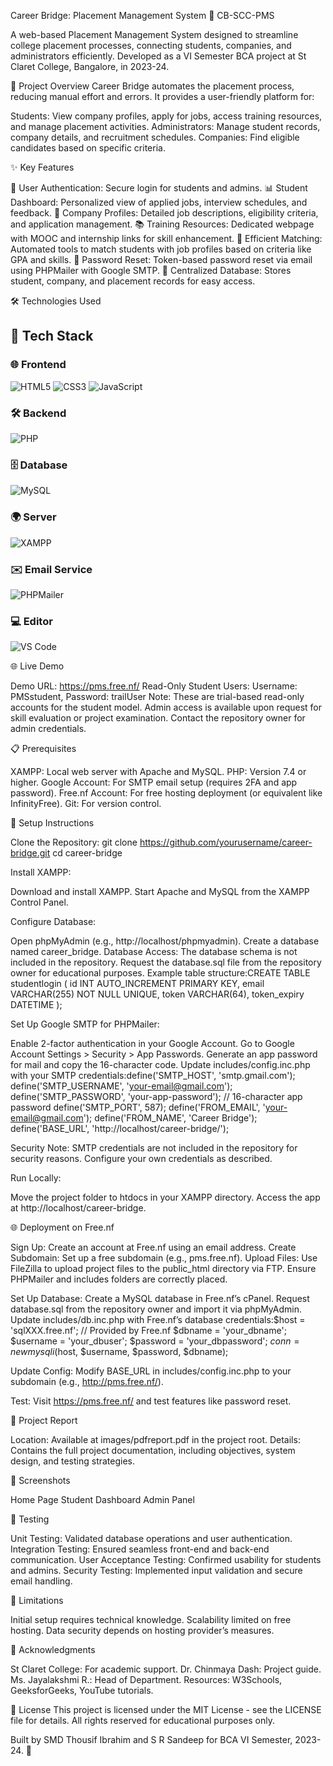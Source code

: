 Career Bridge: Placement Management System 🌉 CB-SCC-PMS 
    
A web-based Placement Management System designed to streamline college placement processes, connecting students, companies, and administrators efficiently. Developed as a VI Semester BCA project at St Claret College, Bangalore, in 2023-24.

🎯 Project Overview
Career Bridge automates the placement process, reducing manual effort and errors. It provides a user-friendly platform for:

Students: View company profiles, apply for jobs, access training resources, and manage placement activities.
Administrators: Manage student records, company details, and recruitment schedules.
Companies: Find eligible candidates based on specific criteria.


✨ Key Features

🔐 User Authentication: Secure login for students and admins.
📊 Student Dashboard: Personalized view of applied jobs, interview schedules, and feedback.
🏢 Company Profiles: Detailed job descriptions, eligibility criteria, and application management.
📚 Training Resources: Dedicated webpage with MOOC and internship links for skill enhancement.
🤝 Efficient Matching: Automated tools to match students with job profiles based on criteria like GPA and skills.
📧 Password Reset: Token-based password reset via email using PHPMailer with Google SMTP.
💾 Centralized Database: Stores student, company, and placement records for easy access.

🛠️ Technologies Used
## 🚀 Tech Stack

### 🌐 Frontend
![HTML5](https://img.shields.io/badge/HTML5-E34F26?style=for-the-badge&logo=html5&logoColor=white)
![CSS3](https://img.shields.io/badge/CSS3-1572B6?style=for-the-badge&logo=css3&logoColor=white)
![JavaScript](https://img.shields.io/badge/JavaScript-F7DF1E?style=for-the-badge&logo=javascript&logoColor=black)

### 🛠 Backend
![PHP](https://img.shields.io/badge/PHP-7.4-8892BF?style=for-the-badge&logo=php&logoColor=white)

### 🗄 Database
![MySQL](https://img.shields.io/badge/MySQL-phpMyAdmin-4479A1?style=for-the-badge&logo=mysql&logoColor=white)

### 🌍 Server
![XAMPP](https://img.shields.io/badge/XAMPP-Apache%2FMariaDB-FB7A24?style=for-the-badge&logo=apache&logoColor=white)

### ✉️ Email Service
![PHPMailer](https://img.shields.io/badge/Email-Google%20SMTP%20(PHPMailer)-D14836?style=for-the-badge&logo=gmail&logoColor=white)

### 💻 Editor
![VS Code](https://img.shields.io/badge/Visual%20Studio%20Code-007ACC?style=for-the-badge&logo=visual-studio-code&logoColor=white)



🌐 Live Demo

Demo URL: https://pms.free.nf/
Read-Only Student Users:
Username: PMSstudent, 
Password: trailUser
Note: These are trial-based read-only accounts for the student model. Admin access is available upon request for skill evaluation or project examination. Contact the repository owner for admin credentials.



📋 Prerequisites

XAMPP: Local web server with Apache and MySQL.
PHP: Version 7.4 or higher.
Google Account: For SMTP email setup (requires 2FA and app password).
Free.nf Account: For free hosting deployment (or equivalent like InfinityFree).
Git: For version control.

🚀 Setup Instructions

Clone the Repository:
git clone https://github.com/yourusername/career-bridge.git
cd career-bridge


Install XAMPP:

Download and install XAMPP.
Start Apache and MySQL from the XAMPP Control Panel.


Configure Database:

Open phpMyAdmin (e.g., http://localhost/phpmyadmin).
Create a database named career_bridge.
Database Access: The database schema is not included in the repository. Request the database.sql file from the repository owner for educational purposes.
Example table structure:CREATE TABLE studentlogin (
    id INT AUTO_INCREMENT PRIMARY KEY,
    email VARCHAR(255) NOT NULL UNIQUE,
    token VARCHAR(64),
    token_expiry DATETIME
);




Set Up Google SMTP for PHPMailer:

Enable 2-factor authentication in your Google Account.
Go to Google Account Settings > Security > App Passwords.
Generate an app password for mail and copy the 16-character code.
Update includes/config.inc.php with your SMTP credentials:define('SMTP_HOST', 'smtp.gmail.com');
define('SMTP_USERNAME', 'your-email@gmail.com');
define('SMTP_PASSWORD', 'your-app-password'); // 16-character app password
define('SMTP_PORT', 587);
define('FROM_EMAIL', 'your-email@gmail.com');
define('FROM_NAME', 'Career Bridge');
define('BASE_URL', 'http://localhost/career-bridge/');


Security Note: SMTP credentials are not included in the repository for security reasons. Configure your own credentials as described.


Run Locally:

Move the project folder to htdocs in your XAMPP directory.
Access the app at http://localhost/career-bridge.



🌐 Deployment on Free.nf

Sign Up: Create an account at Free.nf using an email address.
Create Subdomain: Set up a free subdomain (e.g., pms.free.nf).
Upload Files:
Use FileZilla to upload project files to the public_html directory via FTP.
Ensure PHPMailer and includes folders are correctly placed.


Set Up Database:
Create a MySQL database in Free.nf’s cPanel.
Request database.sql from the repository owner and import it via phpMyAdmin.
Update includes/db.inc.php with Free.nf’s database credentials:$host = 'sqlXXX.free.nf'; // Provided by Free.nf
$dbname = 'your_dbname';
$username = 'your_dbuser';
$password = 'your_dbpassword';
$conn = new mysqli($host, $username, $password, $dbname);




Update Config:
Modify BASE_URL in includes/config.inc.php to your subdomain (e.g., http://pms.free.nf/).


Test: Visit https://pms.free.nf/ and test features like password reset.

📄 Project Report

Location: Available at images/pdfreport.pdf in the project root.
Details: Contains the full project documentation, including objectives, system design, and testing strategies.

📸 Screenshots



Home Page
Student Dashboard
Admin Panel








🧪 Testing

Unit Testing: Validated database operations and user authentication.
Integration Testing: Ensured seamless front-end and back-end communication.
User Acceptance Testing: Confirmed usability for students and admins.
Security Testing: Implemented input validation and secure email handling.

📝 Limitations

Initial setup requires technical knowledge.
Scalability limited on free hosting.
Data security depends on hosting provider’s measures.

🙌 Acknowledgments

St Claret College: For academic support.
Dr. Chinmaya Dash: Project guide.
Ms. Jayalakshmi R.: Head of Department.
Resources: W3Schools, GeeksforGeeks, YouTube tutorials.

📜 License
This project is licensed under the MIT License - see the LICENSE file for details. All rights reserved for educational purposes only.


Built by SMD Thousif Ibrahim and S R Sandeep for BCA VI Semester, 2023-24. 🚀
